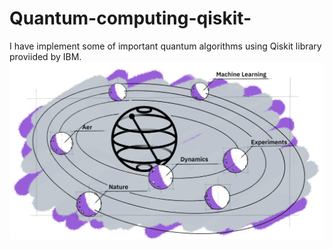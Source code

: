 # Quantum-computing-qiskit-
I have implement some of important quantum algorithms using Qiskit library proviided by IBM.
<img src="1_j5FyIQ6TZZDNbp7b2x7xOA.png" class="center">
